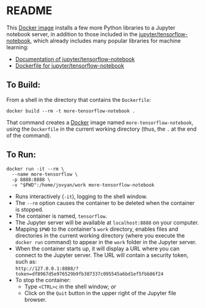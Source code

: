 # README

This [Docker image](./Dockerfile) installs a few more Python libraries to a Jupyter notebook server, in addition to those included in the [jupyter/tensorflow-notebook](https://hub.docker.com/r/jupyter/tensorflow-notebook), which already includes many popular libraries for machine learning:

* [Documentation of jupyter/tensorflow-notebook](https://jupyter-docker-stacks.readthedocs.io/en/latest/using/selecting.html#jupyter-tensorflow-notebook)
* [Dockerfile for jupyter/tensorflow-notebook](https://github.com/jupyter/docker-stacks/blob/master/tensorflow-notebook/Dockerfile)

## To Build:
From a shell in the directory that contains the `Dockerfile`:
```{bash}
docker build --rm -t more-tensorflow-notebook .
```

That command creates a [Docker](https://www.docker.com/) image named `more-tensorflow-notebook`, using the `Dockerfile` in the current working directory (thus, the `.` at the end of the command).

## To Run:
```{bash}
docker run -it --rm \
  --name more-tensorflow \
  -p 8888:8888 \
  -v "$PWD":/home/jovyan/work more-tensorflow-notebook
```

* Runs interactively (`-it`), logging to the shell window.
* The `--rm` option causes the container to be deleted when the container is stopped.
* The container is named, `tensorflow`.
* The Jupyter server will be available at `localhost:8888` on your computer.
* Mapping `$PWD` to the container's `work` directory, enables files and directories in the current working directory (where you execute the `docker run` command) to appear in the `work` folder in the Jupyter server.
* When the container starts up, it will display a URL where you can connect to the Jupyter server. The URL will contain a security token, such as:  
    `http://127.0.0.1:8888/?token=df8967d5e976529b9fb387337c095545a6bd1ef5fbb86f24`
* To stop the container:
    * Type `<CTRL>c` in the shell window; _or_
    * Click on the `Quit` button in the upper right of the Jupyter file browser.
